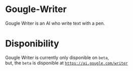 # Gougle-Writer
Gougle Writer is an AI who write text with a pen.

# Disponibility
Gougle Writer is currently only disponible on `beta`, <br>
but, the `beta` is disponible at <a href="https://ai.gougle.com/writer">`https://ai.gougle.com/writer`</a>

